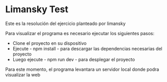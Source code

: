 # Limansky Test

Este es la resolución del ejercicio planteado por limansky

Para visualizar el programa es necesario ejecutar los siguientes pasos:

- Clone el proyecto en su dispositivo
- Ejecute - npm install - para descargar las dependencias necesarias del proyecto
- Luego ejecute - npm run dev - para desplegar el proyecto

Para este momento, el programa levantara un servidor local donde podra visualizar la web
